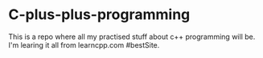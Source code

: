 # C-plus-plus-programming
This is a repo where all my practised stuff about c++ programming will be. I'm learing it all from learncpp.com #bestSite.
